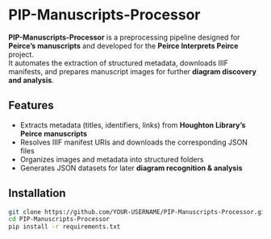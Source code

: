 # PIP-Manuscripts-Processor

**PIP-Manuscripts-Processor** is a preprocessing pipeline designed for **Peirce’s manuscripts** and developed for the **Peirce Interprets Peirce** project.  
It automates the extraction of structured metadata, downloads IIIF manifests, and prepares manuscript images for further **diagram discovery and analysis**.

## Features
- Extracts metadata (titles, identifiers, links) from **Houghton Library’s Peirce manuscripts**
- Resolves IIIF manifest URIs and downloads the corresponding JSON files
- Organizes images and metadata into structured folders
- Generates JSON datasets for later **diagram recognition & analysis**

## Installation

```sh
git clone https://github.com/YOUR-USERNAME/PIP-Manuscripts-Processor.git
cd PIP-Manuscripts-Processor
pip install -r requirements.txt
